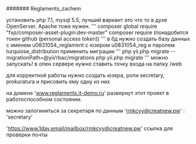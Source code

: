 ####### Reglaments_zachem

установить php 7.1, mysql 5.5, лучший вариант это что то в духе OpenServer. Apache тоже нужен.
'''
composer global require "fxp/composer-asset-plugin:dev-master"
composer require (понадобится токен github (personal access token))
'''
в бд нужно создать базу данных с именем u0831054_reglament
с юзером u0831054_reg и паролем turquiose_distribution
применить миграции
'''
php yii.php migrate --migrationPath=@yii/rbac/migrations
php yii.php migrate
'''
можно запускать! в опен сервере нужно ставить точку входа на папку /web 



для корректной работы нужно создать юзера, роли secretary, prokuratura и присовить ему одну из них  

на домене 'www.reglaments.it-demo.ru' развернут этот проект в работоспособном состоянии.  

можно залогиниться за секретаря по данным 'rmkcyy@creatnew.pw' : 'secretary'  

'https://www.1day.email/mailbox/rmkcyy@creatnew.pw' ссылка для проверки почты 

